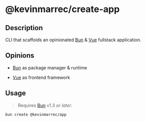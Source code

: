 # @kevinmarrec/create-app

## Description

CLI that scaffolds an opinionated [Bun](https://bun.sh) & [Vue](https://vuejs.org) fullstack application.

## Opinions

- [Bun](https://bun.sh) as package manager & runtime

- [Vue](https://vuejs.org) as frontend framework

## Usage

> Requires [Bun](https://bun.sh) v1.3 _or later_.

```sh
bun create @kevinmarrec/app
```
